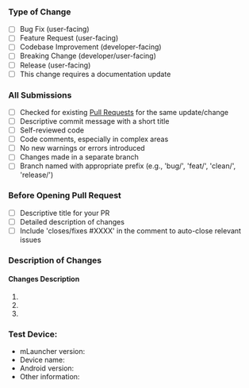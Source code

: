### Type of Change <!-- Required -->

<!-- Select the applicable option(s) by placing an 'X' inside the square brackets, and remove any options that are not relevant. -->

- [ ] Bug Fix (user-facing) <!-- Non-breaking change which fixes an issue -->
- [ ] Feature Request (user-facing) <!-- Non-breaking change which adds functionality -->
- [ ] Codebase Improvement (developer-facing) <!-- Non-breaking change which refines the codebase -->
- [ ] Breaking Change (developer/user-facing) <!-- Fix or feature that would cause existing functionality to not work as expected -->
- [ ] Release (user-facing) <!-- New release for mLauncher -->
- [ ] This change requires a documentation update

### All Submissions <!-- Check all applicable options -->

- [ ] Checked for existing [Pull Requests](../../../pulls) for the same update/change <!-- Required -->
- [ ] Descriptive commit message with a short title <!-- Required -->
- [ ] Self-reviewed code <!-- Required -->
- [ ] Code comments, especially in complex areas <!-- Required -->
- [ ] No new warnings or errors introduced <!-- Required -->
- [ ] Changes made in a separate branch <!-- Required -->
- [ ] Branch named with appropriate prefix (e.g., 'bug/', 'feat/', 'clean/', 'release/') <!-- Required -->
<!-- Examples: 'bug/signin-issue', 'feat/issue-templates', 'clean/code-change-to-app-draw'. -->

### Before Opening Pull Request

- [ ] Descriptive title for your PR <!-- Required -->
- [ ] Detailed description of changes <!-- Required -->
- [ ] Include 'closes/fixes #XXXX' in the comment to auto-close relevant issues <!-- Delete if not relevant -->

### Description of Changes

<!-- 
Include a summary of changes, related issues, motivation, context, and dependencies.
-->

#### Changes Description <!-- Provide a brief description of each new feature or issue fix. -->

1.
2.
3.

### Test Device: <!-- Required -->
- mLauncher version:
- Device name:
- Android version:
- Other information:

<!-- 
Please ensure compliance with these guidelines to facilitate smoother handling of your submission. 
Non-compliance may result in delays or rejection of your pull request.
-->
